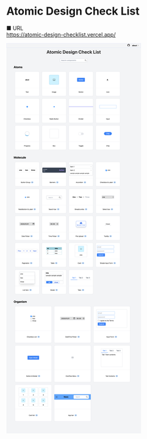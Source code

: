 # Atomic Design Check List

■ URL <br/>
https://atomic-design-checklist.vercel.app/


<img src="./doc/screen.png"/>